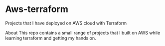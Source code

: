 # Aws-terraform
Projects that I have deployed on AWS cloud with Terraform

About
This repo contains a small range of projects that I built on AWS while learning terraform and getting my hands on.

